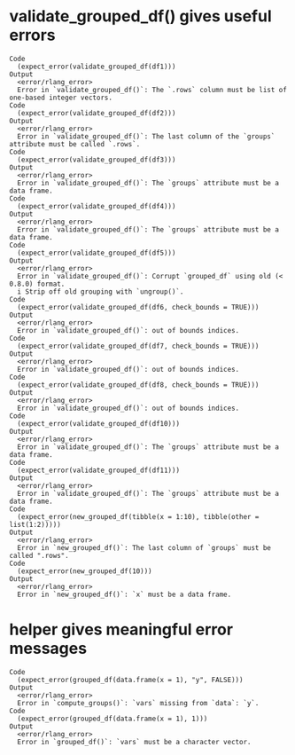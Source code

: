 # validate_grouped_df() gives useful errors

    Code
      (expect_error(validate_grouped_df(df1)))
    Output
      <error/rlang_error>
      Error in `validate_grouped_df()`: The `.rows` column must be list of one-based integer vectors.
    Code
      (expect_error(validate_grouped_df(df2)))
    Output
      <error/rlang_error>
      Error in `validate_grouped_df()`: The last column of the `groups` attribute must be called `.rows`.
    Code
      (expect_error(validate_grouped_df(df3)))
    Output
      <error/rlang_error>
      Error in `validate_grouped_df()`: The `groups` attribute must be a data frame.
    Code
      (expect_error(validate_grouped_df(df4)))
    Output
      <error/rlang_error>
      Error in `validate_grouped_df()`: The `groups` attribute must be a data frame.
    Code
      (expect_error(validate_grouped_df(df5)))
    Output
      <error/rlang_error>
      Error in `validate_grouped_df()`: Corrupt `grouped_df` using old (< 0.8.0) format.
      i Strip off old grouping with `ungroup()`.
    Code
      (expect_error(validate_grouped_df(df6, check_bounds = TRUE)))
    Output
      <error/rlang_error>
      Error in `validate_grouped_df()`: out of bounds indices.
    Code
      (expect_error(validate_grouped_df(df7, check_bounds = TRUE)))
    Output
      <error/rlang_error>
      Error in `validate_grouped_df()`: out of bounds indices.
    Code
      (expect_error(validate_grouped_df(df8, check_bounds = TRUE)))
    Output
      <error/rlang_error>
      Error in `validate_grouped_df()`: out of bounds indices.
    Code
      (expect_error(validate_grouped_df(df10)))
    Output
      <error/rlang_error>
      Error in `validate_grouped_df()`: The `groups` attribute must be a data frame.
    Code
      (expect_error(validate_grouped_df(df11)))
    Output
      <error/rlang_error>
      Error in `validate_grouped_df()`: The `groups` attribute must be a data frame.
    Code
      (expect_error(new_grouped_df(tibble(x = 1:10), tibble(other = list(1:2)))))
    Output
      <error/rlang_error>
      Error in `new_grouped_df()`: The last column of `groups` must be called ".rows".
    Code
      (expect_error(new_grouped_df(10)))
    Output
      <error/rlang_error>
      Error in `new_grouped_df()`: `x` must be a data frame.

# helper gives meaningful error messages

    Code
      (expect_error(grouped_df(data.frame(x = 1), "y", FALSE)))
    Output
      <error/rlang_error>
      Error in `compute_groups()`: `vars` missing from `data`: `y`.
    Code
      (expect_error(grouped_df(data.frame(x = 1), 1)))
    Output
      <error/rlang_error>
      Error in `grouped_df()`: `vars` must be a character vector.

